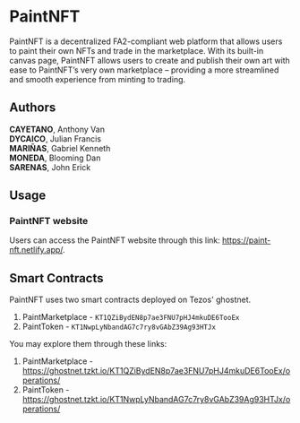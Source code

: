 # PaintNFT

PaintNFT is a decentralized FA2-compliant web platform that allows users to paint their own NFTs and trade in the marketplace. With its built-in canvas page, PaintNFT allows users to create and publish their own art with ease to PaintNFT’s very own marketplace – providing a more streamlined and smooth experience from minting to trading.

## Authors

**CAYETANO**, Anthony Van\
**DYCAICO**, Julian Francis\
**MARIÑAS**, Gabriel Kenneth\
**MONEDA**, Blooming Dan\
**SARENAS**, John Erick

## Usage

### PaintNFT website

Users can access the PaintNFT website through this link: https://paint-nft.netlify.app/.

## Smart Contracts

PaintNFT uses two smart contracts deployed on Tezos' ghostnet.

1. PaintMarketplace - `KT1QZiBydEN8p7ae3FNU7pHJ4mkuDE6TooEx`
2. PaintToken - `KT1NwpLyNbandAG7c7ry8vGAbZ39Ag93HTJx`

You may explore them through these links:

1. PaintMarketplace - https://ghostnet.tzkt.io/KT1QZiBydEN8p7ae3FNU7pHJ4mkuDE6TooEx/operations/
2. PaintToken - https://ghostnet.tzkt.io/KT1NwpLyNbandAG7c7ry8vGAbZ39Ag93HTJx/operations/
